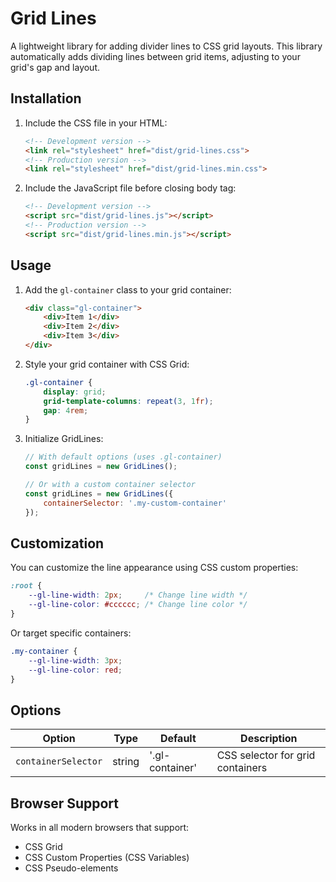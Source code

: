 # Grid Lines

A lightweight library for adding divider lines to CSS grid layouts. This library automatically adds dividing lines between grid items, adjusting to your grid's gap and layout.

## Installation

1. Include the CSS file in your HTML:
	```html
	<!-- Development version -->
	<link rel="stylesheet" href="dist/grid-lines.css">
	<!-- Production version -->
	<link rel="stylesheet" href="dist/grid-lines.min.css">
	```

2. Include the JavaScript file before closing body tag:
	```html
	<!-- Development version -->
	<script src="dist/grid-lines.js"></script>
	<!-- Production version -->
	<script src="dist/grid-lines.min.js"></script>
	```

## Usage

1. Add the `gl-container` class to your grid container:
	```html
	<div class="gl-container">
		<div>Item 1</div>
		<div>Item 2</div>
		<div>Item 3</div>
	</div>
	```

2. Style your grid container with CSS Grid:
	```css
	.gl-container {
		display: grid;
		grid-template-columns: repeat(3, 1fr);
		gap: 4rem;
	}
	```

3. Initialize GridLines:
	```javascript
	// With default options (uses .gl-container)
	const gridLines = new GridLines();

	// Or with a custom container selector
	const gridLines = new GridLines({
		containerSelector: '.my-custom-container'
	});
	```

## Customization

You can customize the line appearance using CSS custom properties:

```css
:root {
	--gl-line-width: 2px;     /* Change line width */
	--gl-line-color: #cccccc; /* Change line color */
}
```

Or target specific containers:

```css
.my-container {
	--gl-line-width: 3px;
	--gl-line-color: red;
}
```

## Options

| Option | Type | Default | Description |
|--------|------|---------|-------------|
| `containerSelector` | string | '.gl-container' | CSS selector for grid containers |

## Browser Support

Works in all modern browsers that support:
- CSS Grid
- CSS Custom Properties (CSS Variables)
- CSS Pseudo-elements
